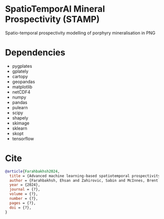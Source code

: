 # SpatioTemporAl Mineral Prospectivity (STAMP)
Spatio-temporal prospectivity modelling of porphyry mineralisation in PNG

# Dependencies

- pygplates
- gplately
- cartopy
- geopandas
- matplotlib
- netCDF4
- numpy
- pandas
- pulearn
- scipy
- shapely
- skimage
- sklearn
- skopt
- tensorflow

# Cite

```bib
@article{Farahbakhsh2024,
  title = {Advanced machine learning-based spatiotemporal prospectivity modelling of porphyry systems in Papua New Guinea and the Solomon Islands region},
  author = {Farahbakhsh, Ehsan and Zahirovic, Sabin and McInnes, Brent I. A. and Polanco, Sara and Kohlmann, Fabian and Seton, Maria and M{\"u}ller, R. Dietmar},
  year = {2024},
  journal = {?},
  volume = {?},
  number = {?},
  pages = {?},
  doi = {?},
}
```
